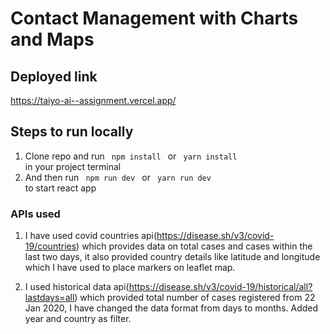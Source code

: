 # Contact Management with Charts and Maps

## Deployed link
https://taiyo-ai--assignment.vercel.app/

## Steps to run locally
1. Clone repo and run <code> npm install </code> or <code> yarn install </code> in your project terminal
2. And then run <code> npm run dev </code> or <code> yarn run dev </code> to start react app

### APIs used
1. I have used covid countries api(https://disease.sh/v3/covid-19/countries) which provides data on total cases and cases within the last two days, it also provided country details like latitude and longitude which I have used to place markers on leaflet map.

2. I used historical data api(https://disease.sh/v3/covid-19/historical/all?lastdays=all) which provided total number of cases registered from 22 Jan 2020, I have changed the data format from days to months. Added year and country as filter.
